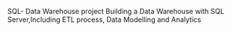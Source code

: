 SQL- Data Warehouse project
Building a Data Warehouse with SQL Server,Including ETL process, Data Modelling and Analytics


